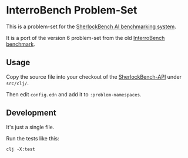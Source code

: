 # InterroBench Problem-Set

This is a problem-set for the [SherlockBench AI benchmarking system](https://sherlockbench.com).

It is a port of the version 6 problem-set from the old [InterroBench benchmark](https://interrobench.com/).

## Usage
Copy the source file into your checkout of the
[SherlockBench-API](https://github.com/Xylon2/sherlockbench-api) under `src/clj/`.

Then edit `config.edn` and add it to `:problem-namespaces`.

## Development
It's just a single file.

Run the tests like this:
```
clj -X:test
```
